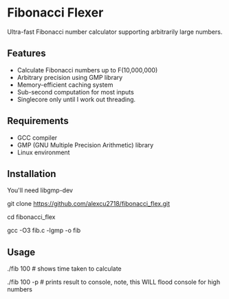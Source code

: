 # Fibonacci Flexer

Ultra-fast Fibonacci number calculator supporting arbitrarily large numbers.

## Features

- Calculate Fibonacci numbers up to F(10,000,000)
- Arbitrary precision using GMP library
- Memory-efficient caching system
- Sub-second computation for most inputs
- Singlecore only until I work out threading.

## Requirements

- GCC compiler
- GMP (GNU Multiple Precision Arithmetic) library
- Linux environment

## Installation

You'll need libgmp-dev

git clone https://github.com/alexcu2718/fibonacci_flex.git

cd fibonacci_flex

gcc -O3 fib.c -lgmp -o fib

## Usage

./fib 100 # shows time taken to calculate

./fib 100 -p # prints result to console, note, this WILL flood console for high numbers
